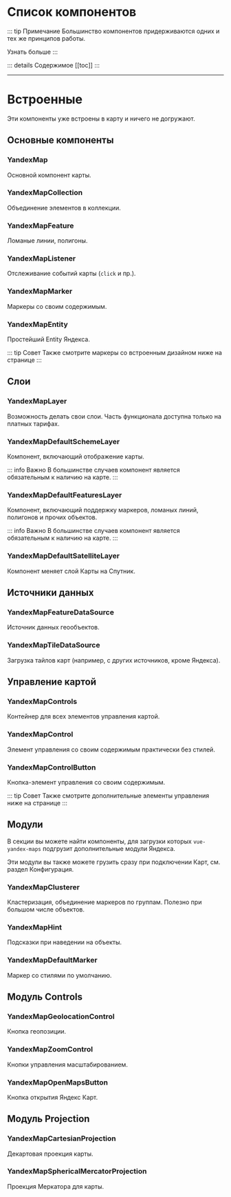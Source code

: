 # Список компонентов

::: tip Примечание
Большинство компонентов придерживаются одних и тех же принципов работы.

[Узнать больше](/components/)
:::

::: details Содержимое
[[toc]]
:::

----

# Встроенные
Эти компоненты уже встроены в карту и ничего не догружают.

## Основные компоненты

### [YandexMap](map)
Основной компонент карты.

### [YandexMapCollection](collection)
Объединение элементов в коллекции.

### [YandexMapFeature](feature)
Ломаные линии, полигоны.

### [YandexMapListener](listener)
Отслеживание событий карты (`click` и пр.).

### [YandexMapMarker](marker)
Маркеры со своим содержимым.

### [YandexMapEntity](entity)
Простейший Entity Яндекса.

::: tip Совет
Также смотрите маркеры со встроенным дизайном [ниже на странице](#yandexmapdefaultmarker)
:::

## Слои
### [YandexMapLayer](layer)
Возможность делать свои слои. Часть функционала доступна только на платных тарифах.

### [YandexMapDefaultSchemeLayer](layer-default-scheme)
Компонент, включающий отображение карты.

::: info Важно
В большинстве случаев компонент является обязательным к наличию на карте.
::: 

### [YandexMapDefaultFeaturesLayer](layer-default-features)
Компонент, включающий поддержку маркеров, ломаных линий, полигонов и прочих объектов.

::: info Важно
В большинстве случаев компонент является обязательным к наличию на карте.
::: 

### [YandexMapDefaultSatelliteLayer](layer-default-satellite)
Компонент меняет слой Карты на Спутник.

## Источники данных

### [YandexMapFeatureDataSource](feature-data-source)
Источник данных геообъектов.

### [YandexMapTileDataSource](tile-data-source)
Загрузка тайлов карт (например, с других источников, кроме Яндекса).

## Управление картой

### [YandexMapControls](controls)
Контейнер для всех элементов управления картой.

### [YandexMapControl](control)
Элемент управления со своим содержимым практически без стилей.

### [YandexMapControlButton](control-button)
Кнопка-элемент управления со своим содержимым.

::: tip Совет
Также смотрите дополнительные элементы управления [ниже на странице](#модуль-controls)
:::

## Модули
В секции вы можете найти компоненты, для загрузки которых `vue-yandex-maps` подгрузит дополнительные модули Яндекса.

Эти модули вы также можете грузить сразу при подключении Карт, см. раздел [Конфигурация](/guide/configuration).

### [YandexMapClusterer](modules/clusterer)
Кластеризация, объединение маркеров по группам. Полезно при большом числе объектов.

### [YandexMapHint](modules/hint)
Подсказки при наведении на объекты.

### [YandexMapDefaultMarker](modules/default-marker)
Маркер со стилями по умолчанию.

## Модуль Controls

### [YandexMapGeolocationControl](modules/controls/geolocation)
Кнопка геопозиции.

### [YandexMapZoomControl](modules/controls/zoom)
Кнопки управления масштабированием.

### [YandexMapOpenMapsButton](modules/controls/open-maps)
Кнопка открытия Яндекс Карт.

## Модуль Projection

### [YandexMapCartesianProjection](modules/projection/cartesian)
Декартовая проекция карты.

### [YandexMapSphericalMercatorProjection](modules/projection/mercator)
Проекция Меркатора для карты.

<style>
a {
    text-decoration: none !important;
}
</style>
